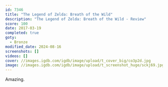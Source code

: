 ```yaml
---
id: 7346
title: "The Legend of Zelda: Breath of the Wild"
description: "The Legend of Zelda: Breath of the Wild - Review"
score: 100
date: 2017-03-19
completed: true
goty:
  - Bronze
modified_date: 2024-08-16
screenshots: []
videos: []
cover: //images.igdb.com/igdb/image/upload/t_cover_big/co3p2d.jpg
image: //images.igdb.com/igdb/image/upload/t_screenshot_huge/sckj69.jpg
---
```

Amazing.